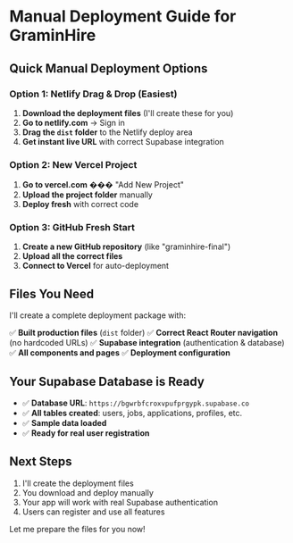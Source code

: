 # Manual Deployment Guide for GraminHire

## Quick Manual Deployment Options

### Option 1: Netlify Drag & Drop (Easiest)

1. **Download the deployment files** (I'll create these for you)
2. **Go to netlify.com** → Sign in
3. **Drag the `dist` folder** to the Netlify deploy area
4. **Get instant live URL** with correct Supabase integration

### Option 2: New Vercel Project

1. **Go to vercel.com** ��� "Add New Project"
2. **Upload the project folder** manually
3. **Deploy fresh** with correct code

### Option 3: GitHub Fresh Start

1. **Create a new GitHub repository** (like "graminhire-final")
2. **Upload all the correct files**
3. **Connect to Vercel** for auto-deployment

## Files You Need

I'll create a complete deployment package with:

✅ **Built production files** (`dist` folder)
✅ **Correct React Router navigation** (no hardcoded URLs)
✅ **Supabase integration** (authentication & database)
✅ **All components and pages**
✅ **Deployment configuration**

## Your Supabase Database is Ready

- ✅ **Database URL**: `https://bgwrbfcroxvpufprgypk.supabase.co`
- ✅ **All tables created**: users, jobs, applications, profiles, etc.
- ✅ **Sample data loaded**
- ✅ **Ready for real user registration**

## Next Steps

1. I'll create the deployment files
2. You download and deploy manually
3. Your app will work with real Supabase authentication
4. Users can register and use all features

Let me prepare the files for you now!
